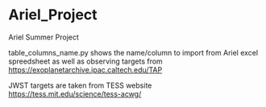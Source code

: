 # Ariel_Project
Ariel Summer Project

table_columns_name.py shows the name/column to import from Ariel excel spreedsheet as well as observing targets from https://exoplanetarchive.ipac.caltech.edu/TAP

JWST targets are taken from TESS website https://tess.mit.edu/science/tess-acwg/


